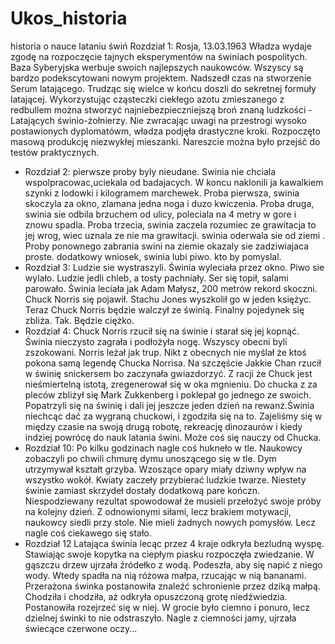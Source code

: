 # Ukos_historia
historia o nauce lataniu świń
Rozdział 1: 
Rosja, 13.03.1963
Władza wydaje zgodę na rozpoczęcie tajnych eksperymentów na świniach pospolitych.
Baza Syberyjska werbuje swoich najlepszych naukowców.
Wszyscy są bardzo podekscytowani nowym projektem.
Nadszedł czas na stworzenie Serum latającego.
Trudząc się wielce w końcu doszli do sekretnej formuły latającej.
Wykorzystując cząsteczki ciekłego azotu zmieszanego z redbullem można stworzyć najniebezpieczniejszą broń znaną ludzkości - Latających świnio-żołnierzy.
Nie zwracając uwagi na przestrogi wysoko postawionych dyplomatówm, władza podjęła drastyczne kroki.
Rozpoczęto masową produkcję niezwykłej mieszanki.
Nareszcie można było przejść do testów praktycznych.

* Rozdział 2:
pierwsze proby byly nieudane.
Swinia nie chciala wspolpracowac,uciekala od badajacych.
W koncu naklonili ja kawalkiem szynki z lodowki i kilogramem marchewek.
Proba pierwsza, swinia skoczyla za okno, zlamana jedna noga i duzo kwiczenia.
Proba druga, swinia sie odbila brzuchem od ulicy, poleciala na 4 metry w gore i znowu spadla.
Proba trzecia, swinia zaczela rozumiec ze grawitacja to jej wrog, wiec uznala ze nie ma grawitacji.
swinia oderwala sie od ziemi . Proby ponownego zabrania swini na ziemie okazaly sie zadziwiajaca proste.
dodatkowy wniosek, swinia lubi piwo.
kto by pomyslal.
* Rozdział 3: 
Ludzie sie wystraszyli.
Świnia wyleciała przez okno.
Piwo sie wylało.
Ludzie jedli chleb, a tosty pachniały.
Ser się topił, salami parowało.
Świnia leciała jak Adam Małysz, 200 metrów rekord skoczni.
Chuck Norris się pojawił.
Stachu Jones wyszkolił go w jeden księżyc.
Teraz Chuck Norris będzie walczył ze świnią.
Finalny pojedynek się zbliża.
Tak.
Będzie ciężko.
* Rozdział 4:
Chuck Norris rzucił się na świnie i starał się jej kopnąć. Świnia nieczysto zagrała i podłożyła nogę. Wszyscy obecni byli zszokowani. Norris leżał jak trup. Nikt z obecnych nie myślał że ktoś pokona samą legendę Chucka Norrisa. Na szczęście Jakkie Chan rzucił w świnię snickersem bo zaczynała gwiazdorzyć. Z racji że Chuck jest nieśmiertelną istotą, zregenerował się w oka mgnieniu. Do chucka z za pleców zbliżył się Mark Zukkenberg i poklepał go jednego ze swoich. Popatrzyli się na świnię i dali jej jeszcze jeden dzień na rewanż.Świnia niechcąc dać za wygraną chuckowi, i zgodziła się na to. Zajeliśmy się w między czasie na swoją drugą robotę, rekreację dinozaurów i kiedy indziej powrócę do nauk latania świni. Może coś się nauczy od Chucka.
* Rozdział 10:
Po kilku godzinach nagle coś hukneło w tle.
Naukowcy zobaczyli po chwili chmurę dymu unoszącego się w tle.
Dym utrzymywał kształt grzyba. Wzoszące opary miały dziwny wpływ na wszystko wokół.
Kwiaty zaczeły przybierać ludzkie twarze.
Niestety świnie zamiast skrzydeł dostały dodatkową pare kończn.
Niespodziewany rezultat spowodował że musieli przełożyć swoje próby na kolejny dzień.
Z odnowionymi siłami, lecz brakiem motywacji, naukowcy siedli przy stole.
Nie mieli żadnych nowych pomysłów.
Lecz nagle coś ciekawego się stało.
* Rozdział 12
Latająca świnia lecąc przez 4 kraje odkryła bezludną wyspę.
Stawiając swoje kopytka na ciepłym piasku rozpoczęła zwiedzanie.
W gąszczu drzew ujrzała źródełko z wodą.
Podeszła, aby się napić z niego wody.
Wtedy spadła na nią różowa małpa, rzucając w nią bananami.
Przerażona świnka postanowiła znaleźć schronienie przez dziką małpą.
Chodziła i chodziła, aż odkryła opuszczoną grotę niedźwiedzia.
Postanowiła rozejrzeć się w niej.
W grocie było ciemno i ponuro, lecz dzielnej świnki to nie odstraszyło.
Nagle z ciemności jamy, ujrzała świecące czerwone oczy...
